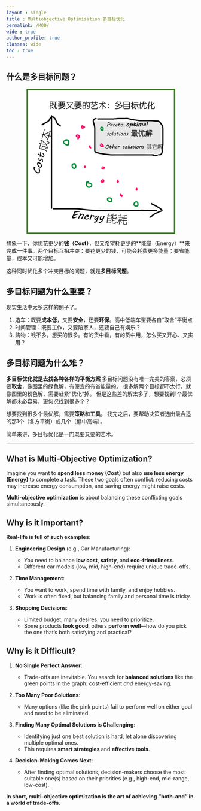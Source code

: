 ```yaml
---
layout : single
title : Multiobjective Optimisation 多目标优化
permalink: /MOO/
wide : true
author_profile: true
classes: wide
toc : true
---
```


## 什么是多目标问题？

<img src="/assets/images/MOIllustration.png"  alt="示例图" width="400" style="display: block; margin: auto;">


想象一下，你想花更少的**钱（Cost）**，但又希望耗更少的**能量（Energy）**来完成一件事。两个目标互相冲突：要花更少的钱，可能会耗费更多能量；要省能量，成本又可能增加。

这种同时优化多个冲突目标的问题，就是**多目标问题**。

## 多目标问题为什么重要？
现实生活中太多这样的例子了。
1. 造车：既要**成本低**，又要**安全**，还要**环保**。高中低端车型要各自“取舍”平衡点
2. 时间管理：既要工作，又要陪家人，还要自己有娱乐？
3. 购物：钱不多，想买的很多。有的货中看，有的货中用，怎么买又开心、又实用？
  
## 多目标问题为什么难？
**多目标优化就是去找各种各样的平衡方案**
多目标问题没有唯一完美的答案，必须要**取舍**，像图里的绿色解，有便宜的有省能量的。
很多解两个目标都不太行，就像图里的粉色解，需要赶紧“优化”掉。
但是这些差的解太多了，想要找到1个最优解都未必容易，更何况找到很多个？

想要找到很多个最优解，需要**策略**和**工具**。
找完之后，要帮助决策者选出最合适的那1个（各方平衡）或几个（低中高端）。

简单来讲，多目标优化是一门既要又要的艺术。

--- 

## What is Multi-Objective Optimization?  
Imagine you want to **spend less money (Cost)** but also **use less energy (Energy)** to complete a task. These two goals often conflict: reducing costs may increase energy consumption, and saving energy might raise costs.  

**Multi-objective optimization** is about balancing these conflicting goals simultaneously.  


## **Why is it Important?**  
**Real-life is full of such examples**:  

1. **Engineering Design** (e.g., Car Manufacturing):  
   - You need to balance **low cost**, **safety**, and **eco-friendliness**.  
   - Different car models (low, mid, high-end) require unique trade-offs.  

2. **Time Management**:  
   - You want to work, spend time with family, and enjoy hobbies.  
   - Work is often fixed, but balancing family and personal time is tricky.  

3. **Shopping Decisions**:  
   - Limited budget, many desires: you need to prioritize.  
   - Some products **look good**, others **perform well**—how do you pick the one that’s both satisfying and practical?  

## **Why is it Difficult?**  
1. **No Single Perfect Answer**:  
   - Trade-offs are inevitable. You search for **balanced solutions** like the green points in the graph: cost-efficient *and* energy-saving.  

2. **Too Many Poor Solutions**:  
   - Many options (like the pink points) fail to perform well on either goal and need to be eliminated.  

3. **Finding Many Optimal Solutions is Challenging**:  
   - Identifying just one best solution is hard, let alone discovering multiple optimal ones.  
   - This requires **smart strategies** and **effective tools**.  

4. **Decision-Making Comes Next**:  
   - After finding optimal solutions, decision-makers choose the most suitable one(s) based on their priorities (e.g., high-end, mid-range, low-cost).  

**In short, multi-objective optimization is the art of achieving “both-and” in a world of trade-offs.**  